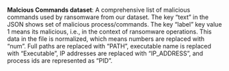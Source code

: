  **Malcious Commands dataset**: A comprehensive list of malicious commands used by ransomware from our dataset. The key “text” in the JSON shows set of malicious process/commands. The key “label” key value 1 means its malicious, i.e., in the context of ransomware operations. This data in the file is normalized, which means numbers are replaced with “num”. Full paths are replaced with “PATH”, executable name is replaced with “Executable”, IP addresses are replaced with “IP_ADDRESS”, and process ids are represented as “PID”. 
